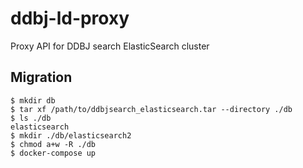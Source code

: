 # ddbj-ld-proxy
Proxy API for DDBJ search ElasticSearch cluster

## Migration

```
$ mkdir db
$ tar xf /path/to/ddbjsearch_elasticsearch.tar --directory ./db
$ ls ./db
elasticsearch
$ mkdir ./db/elasticsearch2
$ chmod a+w -R ./db
$ docker-compose up
```